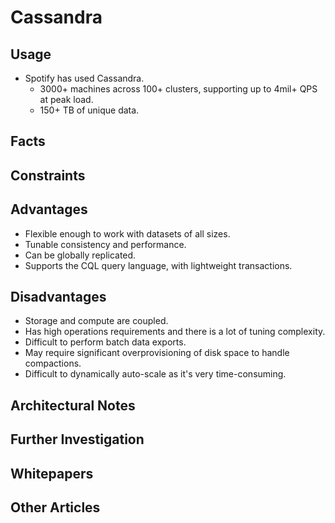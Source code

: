 # Cassandra

## Usage
* Spotify has used Cassandra.
    * 3000+ machines across 100+ clusters, supporting up to 4mil+ QPS at peak load.
    * 150+ TB of unique data.

## Facts

## Constraints

## Advantages
* Flexible enough to work with datasets of all sizes.
* Tunable consistency and performance.
* Can be globally replicated.
* Supports the CQL query language, with lightweight transactions.

## Disadvantages
* Storage and compute are coupled.
* Has high operations requirements and there is a lot of tuning complexity.
* Difficult to perform batch data exports.
* May require significant overprovisioning of disk space to handle compactions.
* Difficult to dynamically auto-scale as it's very time-consuming.

## Architectural Notes

## Further Investigation

## Whitepapers

## Other Articles

